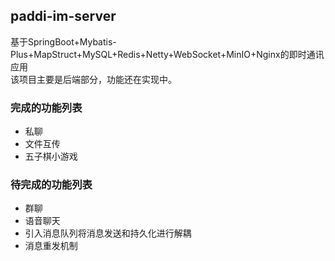 ## paddi-im-server
基于SpringBoot+Mybatis-Plus+MapStruct+MySQL+Redis+Netty+WebSocket+MinIO+Nginx的即时通讯应用<br/>
该项目主要是后端部分，功能还在实现中。
### 完成的功能列表
- 私聊
- 文件互传
- 五子棋小游戏
### 待完成的功能列表
- 群聊
- 语音聊天
- 引入消息队列将消息发送和持久化进行解耦
- 消息重发机制
